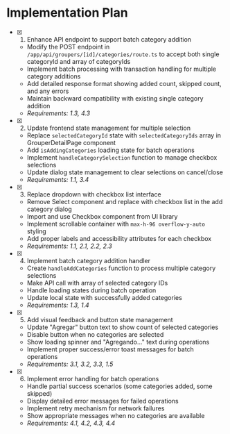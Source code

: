 # Implementation Plan

- [x] 1. Enhance API endpoint to support batch category addition

  - Modify the POST endpoint in `/app/api/groupers/[id]/categories/route.ts` to accept both single categoryId and array of categoryIds
  - Implement batch processing with transaction handling for multiple category additions
  - Add detailed response format showing added count, skipped count, and any errors
  - Maintain backward compatibility with existing single category addition
  - _Requirements: 1.3, 4.3_

- [x] 2. Update frontend state management for multiple selection

  - Replace `selectedCategoryId` state with `selectedCategoryIds` array in GrouperDetailPage component
  - Add `isAddingCategories` loading state for batch operations
  - Implement `handleCategorySelection` function to manage checkbox selections
  - Update dialog state management to clear selections on cancel/close
  - _Requirements: 1.1, 3.4_

- [x] 3. Replace dropdown with checkbox list interface

  - Remove Select component and replace with checkbox list in the add category dialog
  - Import and use Checkbox component from UI library
  - Implement scrollable container with `max-h-96 overflow-y-auto` styling
  - Add proper labels and accessibility attributes for each checkbox
  - _Requirements: 1.1, 2.1, 2.2, 2.3_

- [x] 4. Implement batch category addition handler

  - Create `handleAddCategories` function to process multiple category selections
  - Make API call with array of selected category IDs
  - Handle loading states during batch operation
  - Update local state with successfully added categories
  - _Requirements: 1.3, 1.4_

- [x] 5. Add visual feedback and button state management

  - Update "Agregar" button text to show count of selected categories
  - Disable button when no categories are selected
  - Show loading spinner and "Agregando..." text during operations
  - Implement proper success/error toast messages for batch operations
  - _Requirements: 3.1, 3.2, 3.3, 1.5_

- [x] 6. Implement error handling for batch operations

  - Handle partial success scenarios (some categories added, some skipped)
  - Display detailed error messages for failed operations
  - Implement retry mechanism for network failures
  - Show appropriate messages when no categories are available
  - _Requirements: 4.1, 4.2, 4.3, 4.4_
